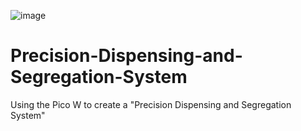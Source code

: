 ![image](https://github.com/user-attachments/assets/c1014f9f-ab02-49c1-ba54-78f690fb0260)
# Precision-Dispensing-and-Segregation-System
Using the Pico W to create a "Precision Dispensing and Segregation System"

